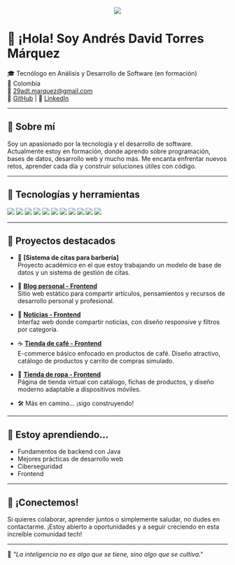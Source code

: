 <p align="center">
  <img src="https://readme-typing-svg.herokuapp.com?font=Press+Start+2P&size=22&duration=3000&pause=1000&color=FF00FF&center=true&vCenter=true&width=700&lines=Hi%2C+I'm+cooking+🍳🔥👨‍🍳" />
</p>


# 👋 ¡Hola! Soy Andrés David Torres Márquez

🎓 Tecnólogo en Análisis y Desarrollo de Software (en formación)  
📍  Colombia  
📧 29adt.marquez@gmail.com  
🐙 [GitHub](https://github.com/iAndresTM) | 💼 [LinkedIn](https://www.linkedin.com/in/andres-torres-1913a3270/)

---

## 🚀 Sobre mí

Soy un apasionado por la tecnología y el desarrollo de software. Actualmente estoy en formación, donde aprendo sobre programación, bases de datos, desarrollo web y mucho más. Me encanta enfrentar nuevos retos, aprender cada día y construir soluciones útiles con código.

---

## 🧰 Tecnologías y herramientas

<p>
  <img src="https://img.shields.io/badge/HTML5-E34F26?style=flat&logo=html5&logoColor=white" />
  <img src="https://img.shields.io/badge/CSS3-1572B6?style=flat&logo=css3&logoColor=white" />
  <img src="https://img.shields.io/badge/JavaScript-F7DF1E?style=flat&logo=javascript&logoColor=black" />
  <img src="https://img.shields.io/badge/Python-3776AB?style=flat&logo=python&logoColor=white" />
  <img src="https://img.shields.io/badge/PSeInt-00599C?style=flat&logo=codeforces&logoColor=white" />
  <img src="https://img.shields.io/badge/MySQL-4479A1?style=flat&logo=mysql&logoColor=white" />
  <img src="https://img.shields.io/badge/Bootstrap-7952B3?style=flat&logo=bootstrap&logoColor=white" />
  <img src="https://img.shields.io/badge/Gulp-CF4647?style=flat&logo=gulp&logoColor=white" />
  <img src="https://img.shields.io/badge/Java-007396?style=flat&logo=java&logoColor=white" />
  <img src="https://img.shields.io/badge/Git-F05032?style=flat&logo=git&logoColor=white" />
  <img src="https://img.shields.io/badge/GitHub-181717?style=flat&logo=github&logoColor=white" />
</p>

---

## 📌 Proyectos destacados

- 💈 **[Sistema de citas para barbería]**  
  Proyecto académico en el que estoy trabajando un modelo de base de datos y un sistema de gestión de citas.
  
- 📝 **[Blog personal - Frontend](https://github.com/iAndresTM/proyecto-blog-personal)**  
  Sitio web estático para compartir artículos, pensamientos y recursos de desarrollo personal y profesional.

- 📰 **[Noticias - Frontend](https://github.com/iAndresTM/noticias-frontend)**  
  Interfaz web donde compartir noticias, con diseño responsive y filtros por categoría.

- ☕ **[Tienda de café - Frontend](https://github.com/iAndresTM/shop-cafe)**  
  E-commerce básico enfocado en productos de café. Diseño atractivo, catálogo de productos y carrito de compras simulado.

- 👕 **[Tienda de ropa - Frontend](https://github.com/iAndresTM/tienda-ropa)**  
  Página de tienda virtual con catálogo, fichas de productos, y diseño moderno adaptable a dispositivos móviles.

- 🛠️ Más en camino… ¡sigo construyendo!

---

## 📖 Estoy aprendiendo...

- Fundamentos de backend con Java
- Mejores prácticas de desarrollo web
- Ciberseguridad
- Frontend

---

## 🤝 ¡Conectemos!

Si quieres colaborar, aprender juntos o simplemente saludar, no dudes en contactarme. ¡Estoy abierto a oportunidades y a seguir creciendo en esta increíble comunidad tech!

---

🧠 *"La inteligencia no es algo que se tiene, sino algo que se cultiva."*


<!---
iAndresTM/iAndresTM is a ✨ special ✨ repository because its `README.md` (this file) appears on your GitHub profile.
You can click the Preview link to take a look at your changes.
--->
